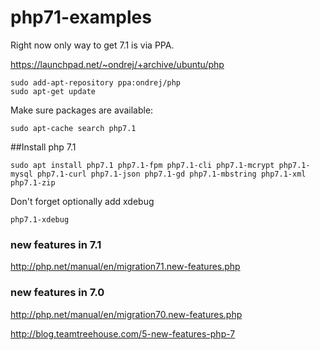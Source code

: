 # php71-examples


Right now only way to get 7.1 is via PPA. 

https://launchpad.net/~ondrej/+archive/ubuntu/php


```
sudo add-apt-repository ppa:ondrej/php
sudo apt-get update
```

Make sure packages are available:

```
sudo apt-cache search php7.1
```


##Install php 7.1

```
sudo apt install php7.1 php7.1-fpm php7.1-cli php7.1-mcrypt php7.1-mysql php7.1-curl php7.1-json php7.1-gd php7.1-mbstring php7.1-xml php7.1-zip 
```

Don't forget optionally add xdebug

```
php7.1-xdebug
```

### new features in 7.1

http://php.net/manual/en/migration71.new-features.php

### new features in 7.0

http://php.net/manual/en/migration70.new-features.php

http://blog.teamtreehouse.com/5-new-features-php-7


